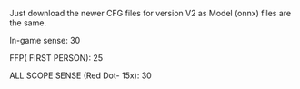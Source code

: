 Just download the newer CFG files for version V2 as Model (onnx) files are the same.

In-game sense: 30

FFP( FIRST PERSON): 25

ALL SCOPE SENSE (Red Dot- 15x): 30
